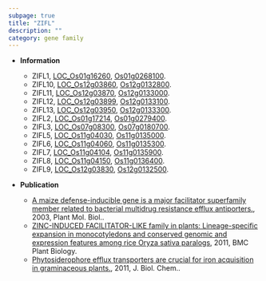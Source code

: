 ```yaml
---
subpage: true
title: "ZIFL"
description: ""
category: gene family
---
```


* **Information**  
    + ZIFL1, [LOC_Os01g16260](http://rice.plantbiology.msu.edu/cgi-bin/ORF_infopage.cgi?orf=LOC_Os01g16260), [Os01g0268100](http://rapdb.dna.affrc.go.jp/viewer/gbrowse_details/irgsp1?name=Os01g0268100).
    + ZIFL10, [LOC_Os12g03860](http://rice.plantbiology.msu.edu/cgi-bin/ORF_infopage.cgi?orf=LOC_Os12g03860), [Os12g0132800](http://rapdb.dna.affrc.go.jp/viewer/gbrowse_details/irgsp1?name=Os12g0132800).
    + ZIFL11, [LOC_Os12g03870](http://rice.plantbiology.msu.edu/cgi-bin/ORF_infopage.cgi?orf=LOC_Os12g03870), [Os12g0133000](http://rapdb.dna.affrc.go.jp/viewer/gbrowse_details/irgsp1?name=Os12g0133000).
    + ZIFL12, [LOC_Os12g03899](http://rice.plantbiology.msu.edu/cgi-bin/ORF_infopage.cgi?orf=LOC_Os12g03899), [Os12g0133100](http://rapdb.dna.affrc.go.jp/viewer/gbrowse_details/irgsp1?name=Os12g0133100).
    + ZIFL13, [LOC_Os12g03950](http://rice.plantbiology.msu.edu/cgi-bin/ORF_infopage.cgi?orf=LOC_Os12g03950), [Os12g0133300](http://rapdb.dna.affrc.go.jp/viewer/gbrowse_details/irgsp1?name=Os12g0133300).
    + ZIFL2, [LOC_Os01g17214](http://rice.plantbiology.msu.edu/cgi-bin/ORF_infopage.cgi?orf=LOC_Os01g17214), [Os01g0279400](http://rapdb.dna.affrc.go.jp/viewer/gbrowse_details/irgsp1?name=Os01g0279400).
    + ZIFL3, [LOC_Os07g08300](http://rice.plantbiology.msu.edu/cgi-bin/ORF_infopage.cgi?orf=LOC_Os07g08300), [Os07g0180700](http://rapdb.dna.affrc.go.jp/viewer/gbrowse_details/irgsp1?name=Os07g0180700).
    + ZIFL5, [LOC_Os11g04030](http://rice.plantbiology.msu.edu/cgi-bin/ORF_infopage.cgi?orf=LOC_Os11g04030), [Os11g0135000](http://rapdb.dna.affrc.go.jp/viewer/gbrowse_details/irgsp1?name=Os11g0135000).
    + ZIFL6, [LOC_Os11g04060](http://rice.plantbiology.msu.edu/cgi-bin/ORF_infopage.cgi?orf=LOC_Os11g04060), [Os11g0135300](http://rapdb.dna.affrc.go.jp/viewer/gbrowse_details/irgsp1?name=Os11g0135300).
    + ZIFL7, [LOC_Os11g04104](http://rice.plantbiology.msu.edu/cgi-bin/ORF_infopage.cgi?orf=LOC_Os11g04104), [Os11g0135900](http://rapdb.dna.affrc.go.jp/viewer/gbrowse_details/irgsp1?name=Os11g0135900).
    + ZIFL8, [LOC_Os11g04150](http://rice.plantbiology.msu.edu/cgi-bin/ORF_infopage.cgi?orf=LOC_Os11g04150), [Os11g0136400](http://rapdb.dna.affrc.go.jp/viewer/gbrowse_details/irgsp1?name=Os11g0136400).
    + ZIFL9, [LOC_Os12g03830](http://rice.plantbiology.msu.edu/cgi-bin/ORF_infopage.cgi?orf=LOC_Os12g03830), [Os12g0132500](http://rapdb.dna.affrc.go.jp/viewer/gbrowse_details/irgsp1?name=Os12g0132500).

* **Publication**  
    + [A maize defense-inducible gene is a major facilitator superfamily member related to bacterial multidrug resistance efflux antiporters.](http://www.ncbi.nlm.nih.gov/pubmed?term=A+maize+defense-inducible+gene+is+a+major+facilitator+superfamily+member+related+to+bacterial+multidrug+resistance+efflux+antiporters.%5BTitle%5D), 2003, Plant Mol. Biol..
    + [ZINC-INDUCED FACILITATOR-LIKE family in plants: Lineage-specific expansion in monocotyledons and conserved genomic and expression features among rice Oryza sativa paralogs](http://www.ncbi.nlm.nih.gov/pubmed?term=ZINC-INDUCED+FACILITATOR-LIKE+family+in+plants:+Lineage-specific+expansion+in+monocotyledons+and+conserved+genomic+and+expression+features+among+rice+Oryza+sativa+paralogs%5BTitle%5D), 2011, BMC Plant Biology.
    + [Phytosiderophore efflux transporters are crucial for iron acquisition in graminaceous plants.](http://www.ncbi.nlm.nih.gov/pubmed?term=Phytosiderophore+efflux+transporters+are+crucial+for+iron+acquisition+in+graminaceous+plants.%5BTitle%5D), 2011, J. Biol. Chem..



